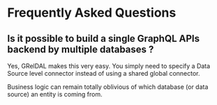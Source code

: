 # Frequently Asked Questions

## Is it possible to build a single GraphQL APIs backend by multiple databases ? 

Yes, GRelDAL makes this very easy. You simply need to specify a Data Source level connector instead of using a shared global connector.

Business logic can remain totally oblivious of which database (or data source) an entity is coming from.

## 
